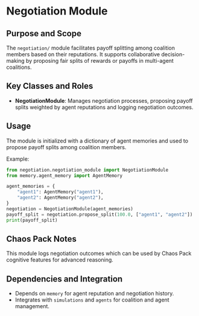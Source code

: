 # Negotiation Module

## Purpose and Scope

The `negotiation/` module facilitates payoff splitting among coalition members based on their reputations. It supports collaborative decision-making by proposing fair splits of rewards or payoffs in multi-agent coalitions.

## Key Classes and Roles

- **NegotiationModule**: Manages negotiation processes, proposing payoff splits weighted by agent reputations and logging negotiation outcomes.

## Usage

The module is initialized with a dictionary of agent memories and used to propose payoff splits among coalition members.

Example:

```python
from negotiation.negotiation_module import NegotiationModule
from memory.agent_memory import AgentMemory

agent_memories = {
    "agent1": AgentMemory("agent1"),
    "agent2": AgentMemory("agent2"),
}
negotiation = NegotiationModule(agent_memories)
payoff_split = negotiation.propose_split(100.0, ["agent1", "agent2"])
print(payoff_split)
```

## Chaos Pack Notes

This module logs negotiation outcomes which can be used by Chaos Pack cognitive features for advanced reasoning.

## Dependencies and Integration

- Depends on `memory` for agent reputation and negotiation history.
- Integrates with `simulations` and `agents` for coalition and agent management.
